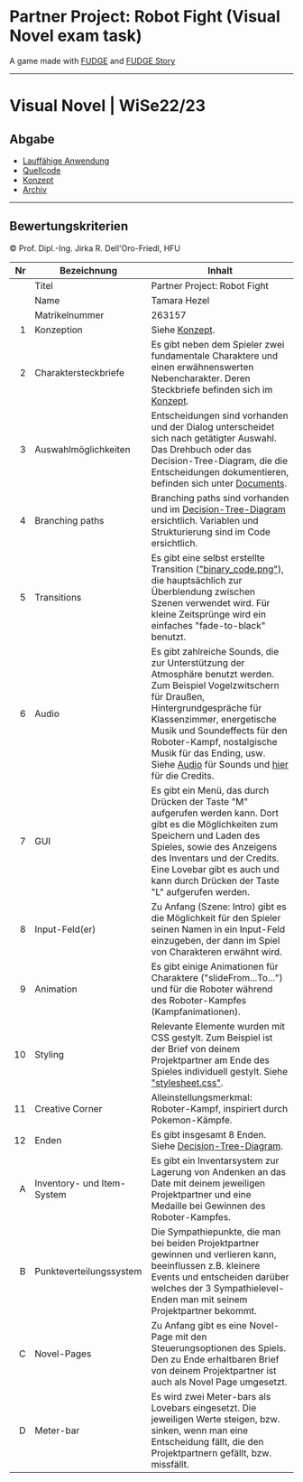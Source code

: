 # Partner Project: Robot Fight (Visual Novel exam task)

A game made with [FUDGE](https://github.com/JirkaDellOro/FUDGE) and [FUDGE Story](https://github.com/JirkaDellOro/FUDGE_Story)
___

# Visual Novel | WiSe22/23

## Abgabe

- [Lauffähige Anwendung](https://tannenmeise.github.io/Partner-Project-Robot-Fight/game.html)
- [Quellcode](https://github.com/Tannenmeise/Partner-Project-Robot-Fight/tree/main/Source)
- [Konzept](https://github.com/Tannenmeise/Partner-Project-Robot-Fight/tree/main/Documents)
- [Archiv](https://github.com/Tannenmeise/Partner-Project-Robot-Fight/tree/main/Archive)
___

## Bewertungskriterien
© Prof. Dipl.-Ing. Jirka R. Dell'Oro-Friedl, HFU  

| Nr | Bezeichnung           | Inhalt |
|---:|-----------------------|------|
|    | Titel                 | Partner Project: Robot Fight |
|    | Name                  | Tamara Hezel |
|    | Matrikelnummer        | 263157 |
|  1 | Konzeption            | Siehe [Konzept](https://github.com/Tannenmeise/Partner-Project-Robot-Fight/blob/main/Documents/Konzept_Partner_Project_Robot_Fight.pdf). |
|  2 | Charaktersteckbriefe  | Es gibt neben dem Spieler zwei fundamentale Charaktere und einen erwähnenswerten Nebencharakter. Deren Steckbriefe befinden sich im [Konzept](https://github.com/Tannenmeise/Partner-Project-Robot-Fight/blob/main/Documents/Konzept_Partner_Project_Robot_Fight.pdf). |
|  3 | Auswahlmöglichkeiten  | Entscheidungen sind vorhanden und der Dialog unterscheidet sich nach getätigter Auswahl. Das Drehbuch oder das Decision-Tree-Diagram, die die Entscheidungen dokumentieren, befinden sich unter [Documents](https://github.com/Tannenmeise/Partner-Project-Robot-Fight/tree/main/Documents). |
|  4 | Branching paths       | Branching paths sind vorhanden und im [Decision-Tree-Diagram](https://github.com/Tannenmeise/Partner-Project-Robot-Fight/tree/main/Documents/Decision-Tree-Diagram.png) ersichtlich. Variablen und Strukturierung sind im Code ersichtlich. |
|  5 | Transitions           | Es gibt eine selbst erstellte Transition (["binary_code.png"](https://github.com/Tannenmeise/Partner-Project-Robot-Fight/blob/main/Assets/Graphics/Transitions/binary_code.png)), die hauptsächlich zur Überblendung zwischen Szenen verwendet wird. Für kleine Zeitsprünge wird ein einfaches "fade-to-black" benutzt. |
|  6 |         Audio         | Es gibt zahlreiche Sounds, die zur Unterstützung der Atmosphäre benutzt werden. Zum Beispiel Vogelzwitschern für Draußen, Hintergrundgespräche für Klassenzimmer, energetische Musik und Soundeffects für den Roboter-Kampf, nostalgische Musik für das Ending, usw. Siehe [Audio](https://github.com/Tannenmeise/Partner-Project-Robot-Fight/tree/main/Assets/Audio) für Sounds und [hier](https://github.com/Tannenmeise/Partner-Project-Robot-Fight/tree/main/credits.md) für die Credits. |
|  7 |         GUI            | Es gibt ein Menü, das durch Drücken der Taste "M" aufgerufen werden kann. Dort gibt es die Möglichkeiten zum Speichern und Laden des Spieles, sowie des Anzeigens des Inventars und der Credits. Eine Lovebar gibt es auch und kann durch Drücken der Taste "L" aufgerufen werden. |
|  8 | Input-Feld(er)         | Zu Anfang (Szene: Intro) gibt es die Möglichkeit für den Spieler seinen Namen in ein Input-Feld einzugeben, der dann im Spiel von Charakteren erwähnt wird. |
| 9 | Animation               | Es gibt einige Animationen für Charaktere ("slideFrom...To...") und für die Roboter während des Roboter-Kampfes (Kampfanimationen). |
| 10 | Styling                | Relevante Elemente wurden mit CSS gestylt. Zum Beispiel ist der Brief von deinem Projektpartner am Ende des Spieles individuell gestylt. Siehe ["stylesheet.css"](https://github.com/Tannenmeise/Partner-Project-Robot-Fight/blob/main/stylesheet.css). |
| 11 | Creative Corner        | Alleinstellungsmerkmal: Roboter-Kampf, inspiriert durch Pokemon-Kämpfe. |
| 12 | Enden                  | Es gibt insgesamt 8 Enden. Siehe [Decision-Tree-Diagram](https://github.com/Tannenmeise/Partner-Project-Robot-Fight/tree/main/Documents/Decision-Tree-Diagram.png). |
|  A | Inventory- und Item-System | Es gibt ein Inventarsystem zur Lagerung von Andenken an das Date mit deinem jeweiligen Projektpartner und eine Medaille bei Gewinnen des Roboter-Kampfes. |
|  B | Punkteverteilungssystem    | Die Sympathiepunkte, die man bei beiden Projektpartner gewinnen und verlieren kann, beeinflussen z.B. kleinere Events und entscheiden darüber welches der 3 Sympathielevel-Enden man mit seinem Projektpartner bekommt. |
|  C | Novel-Pages                | Zu Anfang gibt es eine Novel-Page mit den Steuerungsoptionen des Spiels. Den zu Ende erhaltbaren Brief von deinem Projektpartner ist auch als Novel Page umgesetzt. |
|  D | Meter-bar                  | Es wird zwei Meter-bars als Lovebars eingesetzt. Die jeweiligen Werte steigen, bzw. sinken, wenn man eine Entscheidung fällt, die den Projektpartnern gefällt, bzw. missfällt.
